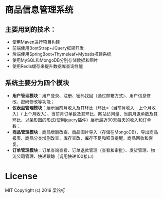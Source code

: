 # 商品信息管理系统
## 主要用到的技术：
* 使用Maven进行项目构建
* 前端使用BootStrap+JQuery框架开发
* 后端使用SpringBoot+Thymeleaf+Mybatis搭建系统
* 使用MySQL和MongoDB分别存储数据和图片
* 使用Redis缓存来提升数据库查询性能

## 系统主要分为四个模块
+ **用户管理模块**：用户登录、注册、密码找回（通过邮箱方式）、用户信息修改、密码修改等功能；
+ **仪表盘管理模块**：展示当前月收入及其环比（环比=（当前月收入 - 上个月收入）/ 上个月收入）、当前月订单数及其环比、网站访问量、当前月退单数及其环比、以条形图的形式(使用jquery插件）展示最近30天每天的收入和订单数；
+ **商品管理模块**：商品增删改查、商品图片导入（存储在MongoDB）、导出商品报表、商品分类增删改查、库存查改，库存不足和积货提醒、商品回收和恢复。
+ **订单管理模块**：订单查询查看、订单退款管理（查看和审批）、发货管理、物流公司管理、快递跟踪（调用快递100接口）

# License
MIT Copyright (c) 2019 梁铭标
